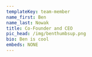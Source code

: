```yaml
---
templateKey: team-member
name_first: Ben
name_last: Nowak
title: Co-Founder and CEO
pic_head: /img/benthumbsup.png
bio: Ben is cool
embeds: NONE
---
```

